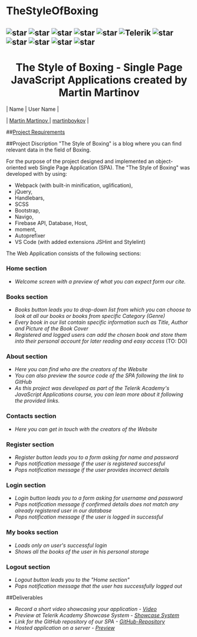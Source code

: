 # TheStyleOfBoxing

## ![star](https://github.com/martinboykov/Telerik_Academy/blob/master/images/star23.jpg)  ![star](https://github.com/martinboykov/Telerik_Academy/blob/master/images/star23.jpg)  ![star](https://github.com/martinboykov/Telerik_Academy/blob/master/images/star23.jpg)  ![star](https://github.com/martinboykov/Telerik_Academy/blob/master/images/star23.jpg)  ![star](https://github.com/martinboykov/Telerik_Academy/blob/master/images/star23.jpg)   ![Telerik](https://github.com/martinboykov/Telerik_Academy/blob/master/images/telerik-academy-logo.jpg)   ![star](https://github.com/martinboykov/Telerik_Academy/blob/master/images/star23.jpg)  ![star](https://github.com/martinboykov/Telerik_Academy/blob/master/images/star23.jpg)  ![star](https://github.com/martinboykov/Telerik_Academy/blob/master/images/star23.jpg)  ![star](https://github.com/martinboykov/Telerik_Academy/blob/master/images/star23.jpg)  ![star](https://github.com/martinboykov/Telerik_Academy/blob/master/images/star23.jpg)

<h1 align="center">The Style of Boxing - Single Page JavaScript Applications created by Martin Martinov</h1>




| Name                                     | User Name                                                          |

| [Martin Martinov ](https://github.com/martinboykov) | [martinboykov](http://telerikacademy.com/Users/martinboykov)                                             |

##<a href="https://github.com/TelerikAcademy/Slice-and-Dice/blob/master/Course-Project/README.md">Project Requirements</a>

##Project Discription
"The Style of Boxing" is a blog where you can find relevant data in the field of Boxing.

For the purpose of the project  designed and implemented an object-oriented web Single Page Application (SPA). The "The Style of Boxing" was developed with  by using:
- Webpack (with built-in minification, uglification),
- jQuery,
- Handlebars,
- SCSS
- Bootstrap,
- Navigo,
- Firebase API, Database, Host,
- moment,
- Autoprefixer
- VS Code (with added extensions JSHint and Stylelint)

The Web Application consists of the following sections:

### Home section
 - *Welcome screen with a preview of what you can expect form our cite.*

### Books section
 - *Books button leads you to drop-down list from which you can choose to look at all our books or books from specific Category (Genre)*
 - *Every book in our list contain specific information such as Title, Author and Picture of the Book Cover*
 - *Registered and logged users can add the chosen book and store them into their personal account for later reading and easy access* (TO: DO)

### About section
 - *Here you can find who are the creators of the Website*
 - *You can also preview the source code of the SPA following the link to GitHub*
 - *As this project was developed as part of the Telerik Academy's JavaScript Applications course, you can lean more about it following the provided links.*

### Contacts section
 - *Here you can get in touch with the creators of the Website*

### Register section
 - *Register button leads you to a form asking for name and password*
 - *Pops notification message if the user is registered  successful*
 - *Pops notification message if the user provides incorrect details*

### Login section
 - *Login button leads you to a form asking for username and password*
 - *Pops notification message if confirmed details does not match any already registered user in our database*
 - *Pops notification message if the user is logged in successful*

### My books section
 - *Loads only on user's successful login*
 - *Shows all the books of the user in his personal storage*

### Logout section
 - *Logout button leads you to the "Home section"*
 - *Pops notification message that the user has successfully logged out*



##Deliverables
 - *Record a short video showcasing your application - <a href="https://www.youtube.com/watch?v=A830VF6dwhs&feature=youtu.be">Video</a>*
 - *Preview at Telerik Academy Showcase System - <a href="http://best.telerikacademy.com/projects/618/Library">Showcase System</a>*
 - *Link for the GitHub repository of our SPA - <a href="https://github.com/dadanchi/Library">GitHub-Repository</a>*
 - *Hosted application on a server  - <a href="https://library-94284.firebaseapp.com/#/home">Preview</a>*

